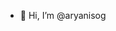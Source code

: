 - 👋 Hi, I’m @aryanisog
<!---
aryanisog/aryanisog is a ✨ special ✨ repository because its `README.md` (this file) appears on your GitHub profile.
You can click the Preview link to take a look at your changes.
--->
